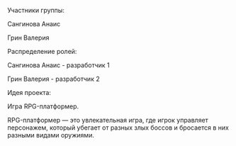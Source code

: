 Участники группы:


Сангинова Анаис

Грин Валерия

Распределение ролей:


Сангинова Анаис - разработчик 1

Грин Валерия - разработчик 2

Идея проекта:


Игра RPG-платформер.

RPG-платформер — это увлекательная игра, где игрок управляет персонажем, который убегает от разных злых боссов и бросается в них разными видами оружиями.

